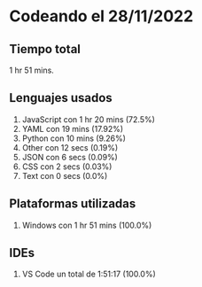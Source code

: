 # Codeando el 28/11/2022

## Tiempo total
1 hr 51 mins.

## Lenguajes usados
1. JavaScript con 1 hr 20 mins (72.5%)
1. YAML con 19 mins (17.92%)
1. Python con 10 mins (9.26%)
1. Other con 12 secs (0.19%)
1. JSON con 6 secs (0.09%)
1. CSS con 2 secs (0.03%)
1. Text con 0 secs (0.0%)

## Plataformas utilizadas
1. Windows con 1 hr 51 mins (100.0%)

## IDEs
1. VS Code un total de 1:51:17 (100.0%)
